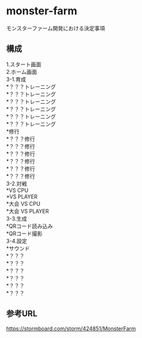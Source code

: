 # monster-farm
モンスターファーム開発における決定事項

## 構成
1.スタート画面  
2.ホーム画面  
3-1.育成  
  *？？？トレーニング  
  *？？？トレーニング  
  *？？？トレーニング  
  *？？？トレーニング  
  *？？？トレーニング  
  *？？？トレーニング  
  *修行  
    *？？？修行  
    *？？？修行  
    *？？？修行  
    *？？？修行  
    *？？？修行  
    *？？？修行  
3-2.対戦  
  *VS CPU  
  *VS PLAYER  
  *大会 VS CPU  
  *大会 VS PLAYER  
3-3.生成  
  *QRコード読み込み  
  *QRコード撮影  
3-4.設定  
  *サウンド  
  *？？？  
  *？？？  
  *？？？  
  *？？？  
  *？？？  
  *？？？  
## 参考URL
<https://stormboard.com/storm/424851/MonsterFarm>
